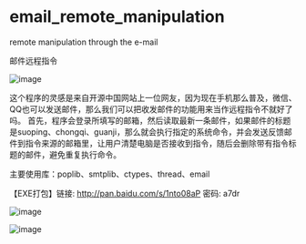 # email_remote_manipulation
remote manipulation through the e-mail

邮件远程指令

![image](http://i11.tietuku.com/ecf3d5cb5d14274a.jpg)

这个程序的灵感是来自开源中国网站上一位网友，因为现在手机那么普及，微信、QQ也可以发送邮件，那么我们可以把收发邮件的功能用来当作远程指令不就好了吗。
首先，程序会登录所填写的邮箱，然后读取最新一条邮件，如果邮件的标题是suoping、chongqi、guanji，那么就会执行指定的系统命令，并会发送反馈邮件到指令来源的邮箱里，让用户清楚电脑是否接收到指令，随后会删除带有指令标题的邮件，避免重复执行命令。

主要使用库：poplib、smtplib、ctypes、thread、email

【EXE打包】链接: http://pan.baidu.com/s/1nto08aP 密码: a7dr

![image](http://i5.tietuku.com/63f1f7186319580e.png)

![image](http://i11.tietuku.com/1afe6d52c6d9da49.jpg)
